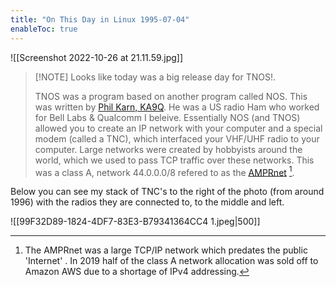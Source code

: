 ```yaml
---
title: "On This Day in Linux 1995-07-04"
enableToc: true
---
```

![[Screenshot 2022-10-26 at 21.11.59.jpg]]
>[!NOTE] Looks like today was a big release day for TNOS!.
>
> TNOS was a program based on another program called NOS. This was written by [Phil Karn, KA9Q](https://en.wikipedia.org/wiki/Phil_Karn). He was a US radio Ham who worked for Bell Labs & Qualcomm I beleive. 
>Essentially NOS (and TNOS) allowed you to create an IP network with your computer and a special modem  (called a TNC), which interfaced your VHF/UHF radio to your computer. Large networks were created by hobbyists around the world, which we used to pass TCP traffic over these networks. This was a class A, network 44.0.0.0/8 refered to as the [AMPRnet](https://en.wikipedia.org/wiki/AMPRNet) [^1].

Below you can see my stack of TNC's to the right of the photo (from around 1996) with the radios they are connected to, to the middle and left.

![[99F32D89-1824-4DF7-83E3-B79341364CC4 1.jpeg|500]]





[^1]: The AMPRnet was a large TCP/IP network which predates the public 'Internet' . In 2019 half of the class A network allocation was sold off to Amazon AWS due to a shortage of IPv4 addressing.